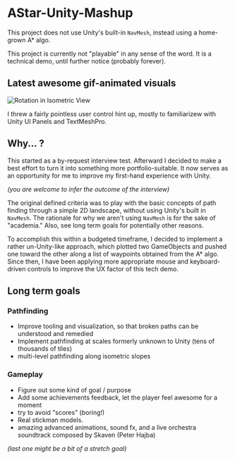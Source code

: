 # AStar-Unity-Mashup

This project does not use Unity's built-in `NavMesh`, instead using a home-grown A* algo.

This project is currently not "playable" in any sense of the word. It is a technical demo, until further notice (probably forever).

## Latest awesome gif-animated visuals

![Rotation in Isometric View](https://raw.githubusercontent.com/wiki/jstine35/AStar-Unity-Mashup/images/astar-rotation-overlay.gif)

I threw a fairly pointless user control hint up, mostly to familiarizew with Unity UI Panels and TextMeshPro.

## Why... ?

This started as a by-request interview test. Afterward I decided to make a best effort to turn it into something more portfolio-suitable. It now serves as an
opportunity for me to improve my first-hand experience with Unity.

_(you are welcome to infer the outcome of the interview)_

The original defined criteria was to play with the basic concepts of path finding through a simple 2D landscape, without using Unity's built in `NavMesh`.
The rationale for why we aren't using `NavMesh` is for the sake of "academia." Also, see long term goals for potentially other reasons.

To accomplish this within a budgeted timeframe, I decided to implement a rather un-Unity-like approach, which plotted two GameObjects and pushed one toward
the other along a list of waypoints obtained from the A* algo. Since then, I have been applying more appropriate mouse and keyboard-driven controls to
improve the UX factor of this tech demo.

## Long term goals

### Pathfinding

 * Improve tooling and visualization, so that broken paths can be understood and remedied
 * Implement pathfinding at scales formerly unknown to Unity (tens of thousands of tiles)
 * multi-level pathfinding along isometric slopes

### Gameplay

 * Figure out some kind of goal / purpose
 * Add some achievements feedback, let the player feel awesome for a moment
 * try to avoid "scores" (boring!)
 * Real stickman models.
 * amazing advanced animations, sound fx, and a live orchestra soundtrack composed by Skaven (Peter Hajba)
 
 _(last one might be a bit of a stretch goal)_
